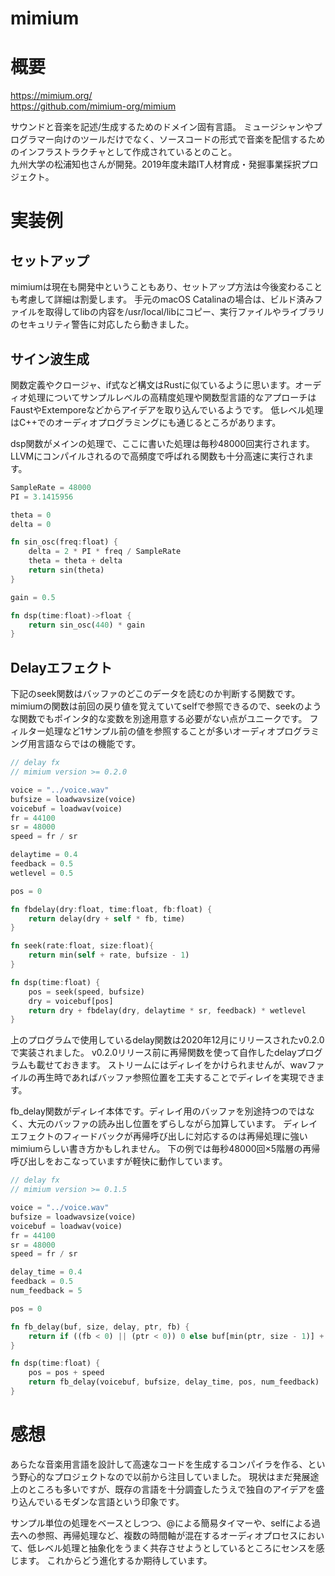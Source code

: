mimium
===

# 概要

https://mimium.org/  
https://github.com/mimium-org/mimium

サウンドと音楽を記述/生成するためのドメイン固有言語。
ミュージシャンやプログラマー向けのツールだけでなく、ソースコードの形式で音楽を配信するためのインフラストラクチャとして作成されているとのこと。  
九州大学の松浦知也さんが開発。2019年度未踏IT人材育成・発掘事業採択プロジェクト。


# 実装例

## セットアップ

mimiumは現在も開発中ということもあり、セットアップ方法は今後変わることも考慮して詳細は割愛します。
手元のmacOS Catalinaの場合は、ビルド済みファイルを取得してlibの内容を/usr/local/libにコピー、実行ファイルやライブラリのセキュリティ警告に対応したら動きました。


## サイン波生成

関数定義やクロージャ、if式など構文はRustに似ているように思います。オーディオ処理についてサンプルレベルの高精度処理や関数型言語的なアプローチはFaustやExtemporeなどからアイデアを取り込んでいるようです。
低レベル処理はC++でのオーディオプログラミングにも通じるところがあります。

dsp関数がメインの処理で、ここに書いた処理は毎秒48000回実行されます。LLVMにコンパイルされるので高頻度で呼ばれる関数も十分高速に実行されます。

```Rust
SampleRate = 48000
PI = 3.1415956

theta = 0
delta = 0

fn sin_osc(freq:float) {
    delta = 2 * PI * freq / SampleRate
    theta = theta + delta
    return sin(theta)
}

gain = 0.5

fn dsp(time:float)->float {
    return sin_osc(440) * gain
}
```


## Delayエフェクト

下記のseek関数はバッファのどこのデータを読むのか判断する関数です。
mimiumの関数は前回の戻り値を覚えていてselfで参照できるので、seekのような関数でもポインタ的な変数を別途用意する必要がない点がユニークです。
フィルター処理など1サンプル前の値を参照することが多いオーディオプログラミング用言語ならではの機能です。

```Rust
// delay fx
// mimium version >= 0.2.0

voice = "../voice.wav"
bufsize = loadwavsize(voice)
voicebuf = loadwav(voice)
fr = 44100
sr = 48000
speed = fr / sr

delaytime = 0.4
feedback = 0.5
wetlevel = 0.5

pos = 0

fn fbdelay(dry:float, time:float, fb:float) {
    return delay(dry + self * fb, time) 
}

fn seek(rate:float, size:float){
    return min(self + rate, bufsize - 1)
}

fn dsp(time:float) {
    pos = seek(speed, bufsize)
    dry = voicebuf[pos]
    return dry + fbdelay(dry, delaytime * sr, feedback) * wetlevel
}

```

上のプログラムで使用しているdelay関数は2020年12月にリリースされたv0.2.0で実装されました。
v0.2.0リリース前に再帰関数を使って自作したdelayプログラムも載せておきます。
ストリームにはディレイをかけられませんが、wavファイルの再生時であればバッファ参照位置を工夫することでディレイを実現できます。

fb_delay関数がディレイ本体です。ディレイ用のバッファを別途持つのではなく、大元のバッファの読み出し位置をずらしながら加算しています。
ディレイエフェクトのフィードバックが再帰呼び出しに対応するのは再帰処理に強いmimiumらしい書き方かもしれません。
下の例では毎秒48000回×5階層の再帰呼び出しをおこなっていますが軽快に動作しています。


```Rust
// delay fx
// mimium version >= 0.1.5

voice = "../voice.wav"
bufsize = loadwavsize(voice)
voicebuf = loadwav(voice)
fr = 44100
sr = 48000
speed = fr / sr

delay_time = 0.4
feedback = 0.5
num_feedback = 5

pos = 0

fn fb_delay(buf, size, delay, ptr, fb) {
    return if ((fb < 0) || (ptr < 0)) 0 else buf[min(ptr, size - 1)] + fb_delay(buf, size, delay, ptr - delay * fr, fb - 1) * feedback
}

fn dsp(time:float) {
	pos = pos + speed
    return fb_delay(voicebuf, bufsize, delay_time, pos, num_feedback)
}
```

# 感想

あらたな音楽用言語を設計して高速なコードを生成するコンパイラを作る、という野心的なプロジェクトなので以前から注目していました。
現状はまだ発展途上のところも多いですが、既存の言語を十分調査したうえで独自のアイデアを盛り込んでいるモダンな言語という印象です。

サンプル単位の処理をベースとしつつ、@による簡易タイマーや、selfによる過去への参照、再帰処理など、複数の時間軸が混在するオーディオプロセスにおいて、低レベル処理と抽象化をうまく共存させようとしているところにセンスを感じます。
これからどう進化するか期待しています。

